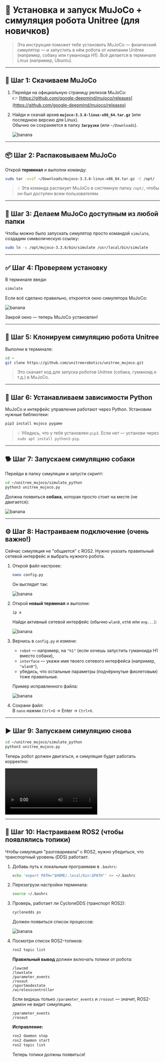 # 🧪 Установка и запуск MuJoCo + симуляция робота Unitree (для новичков)

> Эта инструкция поможет тебе установить MuJoCo — физический симулятор — и запустить в нём робота от компании Unitree (например, собаку или гуманоида H1). Всё делается в терминале Linux (например, Ubuntu).

---

## 🔽 Шаг 1: Скачиваем MuJoCo

1. Перейди на официальную страницу релизов MuJoCo:  
   👉 [https://github.com/google-deepmind/mujoco/releases](https://github.com/google-deepmind/mujoco/releases)

2. Найди и скачай архив **`mujoco-3.3.6-linux-x86_64.tar.gz`** (или последнюю версию для Linux).  
   Обычно он сохраняется в папку **`Загрузки`** (или `~/Downloads`).

   ![banana](photo_for_instructions/архив_mujoco.png)

---

## 📦 Шаг 2: Распаковываем MuJoCo

Открой **терминал** и выполни команду:

```bash
sudo tar -xvzf ~/Downloads/mujoco-3.3.6-linux-x86_64.tar.gz -C /opt/
```

> 💡 Эта команда распакует MuJoCo в системную папку `/opt/`, чтобы он был доступен всем пользователям.

---

## 🔗 Шаг 3: Делаем MuJoCo доступным из любой папки

Чтобы можно было запускать симулятор просто командой `simulate`, создадим символическую ссылку:

```bash
sudo ln -s /opt/mujoco-3.3.6/bin/simulate /usr/local/bin/simulate
```

---

## ✅ Шаг 4: Проверяем установку

В терминале введи:

```bash
simulate
```

Если всё сделано правильно, откроется окно симулятора MuJoCo:

![banana](photo_for_instructions/simulate_окно.png)

Закрой окно — теперь MuJoCo установлен!

---

## 🤖 Шаг 5: Клонируем симуляцию робота Unitree

Выполни в терминале:

```bash
cd ~
git clone https://github.com/unitreerobotics/unitree_mujoco.git
```

> Это скачает код для запуска роботов Unitree (собака, гуманоид и т.д.) в MuJoCo.

---

## 🧩 Шаг 6: Устанавливаем зависимости Python

MuJoCo и интерфейс управления работают через Python. Установим нужные библиотеки:

```bash
pip3 install mujoco pygame
```

> 💡 Убедись, что у тебя установлен `pip3`. Если нет — установи через `sudo apt install python3-pip`.

---

## 🐕 Шаг 7: Запускаем симуляцию собаки

Перейди в папку симуляции и запусти скрипт:

```bash
cd ~/unitree_mujoco/simulate_python
python3 unitree_mujoco.py
```

Должна появиться **собака**, которая просто стоит на месте (не двигается):

![banana](photo_for_instructions/собака_в_mujoco.png)

---

## ⚙️ Шаг 8: Настраиваем подключение (очень важно!)

Сейчас симуляция не "общается" с ROS2. Нужно указать правильный сетевой интерфейс и выбрать нужного робота.

1. Открой файл настроек:

   ```bash
   nano config.py
   ```

   Он выглядит так:

   ![banana](photo_for_instructions/config_mujoco1.png)

2. Открой **новый терминал** и выполни:

   ```bash
   ip a
   ```

   Найди активный сетевой интерфейс (обычно `wlan0`, `eth0` или `enp...`):

   ![banana](photo_for_instructions/просмотр_интерфейса.png)

3. Вернись в `config.py` и измени:
   - `robot` — например, на `"h1"` (если хочешь запустить гуманоида H1 вместо собаки),
   - `interface` — укажи имя твоего сетевого интерфейса (например, `"wlan0"`),
   - убедись, что остальные параметры (подчёркнутые фиолетовым) тоже правильные.

   Пример исправленного файла:

   ![banana](photo_for_instructions/config_mujoco2.png)

4. Сохрани файл:  
   В `nano` нажми `Ctrl+O` → Enter → `Ctrl+X`.

---

## ▶️ Шаг 9: Запускаем симуляцию снова

```bash
cd ~/unitree_mujoco/simulate_python
python3 unitree_mujoco.py
```

Теперь робот должен двигаться, и симуляция будет работать корректно:

![banana](photo_for_instructions/Mujoco_work.gif.mp4)

---

## 📡 Шаг 10: Настраиваем ROS2 (чтобы появлялись топики)

Чтобы симуляция "разговаривала" с ROS2, нужно убедиться, что транспортный уровень (DDS) работает.

1. Добавь путь к локальным программам в `.bashrc`:

   ```bash
   echo 'export PATH="$HOME/.local/bin:$PATH"' >> ~/.bashrc
   ```

2. Перезагрузи настройки терминала:

   ```bash
   source ~/.bashrc
   ```

3. Проверь, работает ли CycloneDDS (транспорт ROS2):

   ```bash
   cyclonedds ps
   ```

   Должен появиться список процессов:

   ![banana](photo_for_instructions/cyclonedds_ps.png)

4. Посмотри список ROS2-топиков:

   ```bash
   ros2 topic list
   ```

   **Правильный вывод** должен включать топики от робота:

   ```
   /lowcmd
   /lowstate
   /parameter_events
   /rosout
   /sportmodestate
   /wirelesscontroller
   ```

   Если видишь только `/parameter_events` и `/rosout` — значит, ROS2-демон не видит симуляцию.
   
   ```
   /parameter_events
   /rosout
   ```

   **Исправление:**

   ```bash
   ros2 daemon stop
   ros2 daemon start
   ros2 topic list
   ```

   Теперь топики должны появиться!
